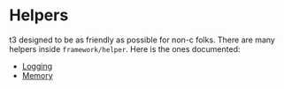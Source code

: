 # Helpers

t3 designed to be as friendly as possible for non-c folks.
There are many helpers inside `framework/helper`. Here is the ones documented:

* [Logging](logging.md)
* [Memory](memory.md)